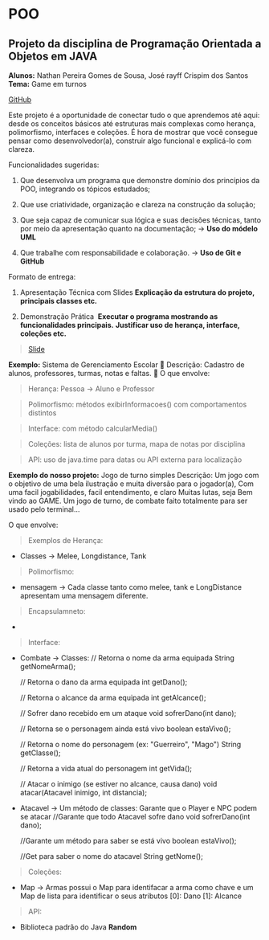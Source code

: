 # POO

## **Projeto da disciplina de Programação Orientada a Objetos em JAVA**

**Alunos:** Nathan Pereira Gomes de Sousa, José rayff Crispim dos Santos
**Tema:**  Game em turnos

[GitHub](https://github.com/nathanGsousa/POO)


Este projeto é a oportunidade de conectar tudo o que aprendemos até aqui: desde os conceitos básicos até estruturas mais complexas como
herança, polimorfismo, interfaces e coleções. É hora de mostrar que você consegue pensar como desenvolvedor(a), construir algo funcional e explicá-lo com clareza.

Funcionalidades sugeridas:

1. Que desenvolva um programa que demonstre domínio dos princípios da POO, integrando os tópicos estudados;

2. Que use criatividade, organização e clareza na construção da solução;

3. Que seja capaz de comunicar sua lógica e suas decisões técnicas, tanto por meio da apresentação quanto na documentação; -> **Uso do módelo UML**

4. Que trabalhe com responsabilidade e colaboração. -> **Uso de Git e GitHub**

Formato de entrega:
1. Apresentação Técnica com Slides
**Explicação da estrutura do projeto, principais classes etc.**

2. Demonstração Prática 
**Executar o programa mostrando as funcionalidades principais.**
**Justificar uso de herança, interface, coleções etc.**

>[Slide](https://www.canva.com/design/DAGoL_fOIyM/roiXc8-EOp103r5M-iVtbQ/edit?utm_content=DAGoL_fOIyM&utm_campaign=designshare&utm_medium=link2&utm_source=sharebutton)

**Exemplo:**
Sistema de Gerenciamento Escolar
 Descrição: Cadastro de alunos, professores, turmas, notas e faltas.
 O que envolve:
> Herança: Pessoa → Aluno e Professor

> Polimorfismo: métodos exibirInformacoes() com comportamentos distintos

> Interface: com método calcularMedia()

> Coleções: lista de alunos por turma, mapa de notas por disciplina

> API: uso de java.time para datas ou API externa para localização

**Exemplo do nosso projeto:**
Jogo de turno simples
Descrição: Um jogo com o objetivo de uma bela ilustração e muita diversão para o jogador(a), Com uma facil jogabilidades, facil entendimento, e claro Muitas lutas, seja Bem vindo ao GAME.
Um jogo de turno, de combate faito totalmente para ser usado pelo terminal...

O que envolve:

> Exemplos de Herança:

 - Classes -> Melee, Longdistance, Tank

> Polimorfismo:
 - mensagem -> Cada classe tanto como melee, tank e LongDistance 
 apresentam uma mensagem diferente.  
 

> Encapsulamneto:
 -

> Interface: 
 - Combate -> Classes:
    // Retorna o nome da arma equipada
    String getNomeArma();

    // Retorna o dano da arma equipada
    int getDano();

    // Retorna o alcance da arma equipada
    int getAlcance();

    // Sofrer dano recebido em um ataque
    void sofrerDano(int dano);

    // Retorna se o personagem ainda está vivo
    boolean estaVivo();

    // Retorna o nome do personagem (ex: "Guerreiro", "Mago")
    String getClasse();

    // Retorna a vida atual do personagem
    int getVida();

    // Atacar o inimigo (se estiver no alcance, causa dano)
    void atacar(Atacavel inimigo, int distancia);

 - Atacavel -> Um método de classes: Garante que o Player e NPC podem se atacar
   //Garante que todo Atacavel sofre dano
    void sofrerDano(int dano);

    //Garante um método para saber se está vivo
    boolean estaVivo();

    //Get para saber o nome do atacavel
    String getNome();

> Coleções: 
 - Map -> Armas possui o Map<String> para identifacar a arma como chave e um Map<List> de lista para identificar o seus atributos [0]: Dano [1]: Alcance

> API: 
 - Biblioteca padrão do Java **Random**